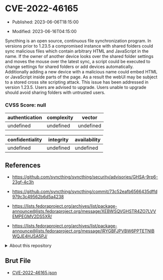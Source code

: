 # CVE-2022-46165

- Published: 2023-06-06T18:15:00

- Modified: 2023-06-16T04:15:00

Syncthing is an open source, continuous file synchronization program. In versions prior to 1.23.5 a compromised instance with shared folders could sync malicious files which contain arbitrary HTML and JavaScript in the name. If the owner of another device looks over the shared folder settings and moves the mouse over the latest sync, a script could be executed to change settings for shared folders or add devices automatically. Additionally adding a new device with a malicious name could embed HTML or JavaScript inside parts of the page. As a result the webUI may be subject to a stored cross site scripting attack. This issue has been addressed in version 1.23.5. Users are advised to upgrade. Users unable to upgrade should avoid sharing folders with untrusted users.

### CVSS Score: **null**

| authentication | complexity | vector |
| --- | --- | --- |
| undefined | undefined | undefined |

| confidentiality | integrity | availability |
| --- | --- | --- |
| undefined | undefined | undefined |

## References

* https://github.com/syncthing/syncthing/security/advisories/GHSA-9rp6-23gf-4c3h

* https://github.com/syncthing/syncthing/commit/73c52eafb6566435dffd979c3c49562b6d5a4238

* https://lists.fedoraproject.org/archives/list/package-announce@lists.fedoraproject.org/message/XEBWSQVGHSTR4ZO7LVVEMPEGMV2DS5XR/

* https://lists.fedoraproject.org/archives/list/package-announce@lists.fedoraproject.org/message/IRYGBFJPVBW6PPTETNIBWQJE4HJSA5PJ/

<details>
<summary>About this repository</summary> 

  This repository is part of the project [Live Hack CVE](https://github.com/Live-Hack-CVE). Main website can be found [www.live-hack.org](https://www.live-hack.org) 
  
  Made by [Sn0wAlice](https://github.com/Sn0wAlice) for the people that care about security and need to have a feed of the latest CVEs. Hope you enjoy it, don't forget to star the repo and follow me on [Twitter](https://twitter.com/Sn0wAlice) and [Github](https://github.com/Sn0wAlice). And that is my [personnal website](https://www.alice-snow.me/)

  - [Home Page](https://github.com/Live-Hack-CVE)
  - [Framework](https://github.com/Live-Hack-CVE/cve-framework)
  - [CVE database](https://github.com/Live-Hack-CVE/full_database)
  - [Changelog](https://github.com/Live-Hack-CVE/Changelog)
</details>

## Brut File

* [CVE-2022-46165.json](https://raw.githubusercontent.com/Live-Hack-CVE/full_database/main/cves/2022/CVE-2022-46165.json)

